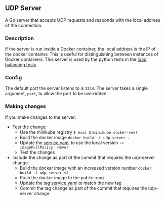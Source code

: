 ## UDP Server

A Go server that accepts UDP requests and responds with the local address of the connection. 

### Description
If the server is run inside a Docker container, the local address is the IP of the docker container. This is useful
for distinguishing between instances of Docker containers. This server is used by the python tests in the
[load balancing tests](../suite/test_transport_server_udp_load_balance.py).

### Config
The default port the server listens to is `3334`. The server takes a single argument, `port`, to allow the port to be 
overridden.

### Making changes
If you make changes to the server:

 * Test the change:
   * Use the minikube registry ```$ eval $(minikube docker-env)```
   * Build the docker image ```docker build -t udp-server .```
   * Update the [service yaml](../data/transport-server-udp-load-balance/standard/service_deployment.yaml) to use the 
  local version ```-> imagePullPolicy: Never```
   * Test the changes
 * Include the change as part of the commit that requires the udp-server change
   * Build the docker image with an increased version number ```docker build -t udp-server:v2```
   * Push the docker image to the public repo
   * Update the tag [service yaml](../data/transport-server-udp-load-balance/standard/service_deployment.yaml) to match 
the new tag
   * Commit the tag change as part of the commit that requires the udp-server change

